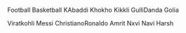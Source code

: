 Football Basketball KAbaddi Khokho Kikkli GulliDanda Golia



Viratkohli Messi ChristianoRonaldo Amrit Nxvi Navi Harsh
